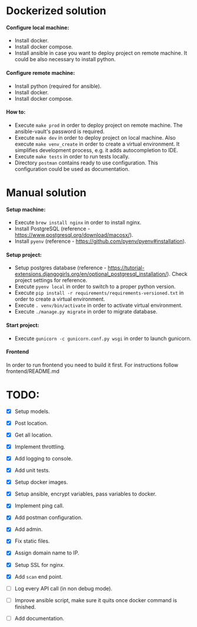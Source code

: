 # Dockerized solution

#### Configure local machine:
- Install docker.
- Install docker compose.
- Install ansible in case you want to deploy project on remote machine. It could be also necessary to install python. 

#### Configure remote machine:
- Install python (required for ansible).
- Install docker.
- Install docker compose.

#### How to:
- Execute `make prod` in order to deploy project on remote machine. The ansible-vault's password is required.
- Execute `make dev` in order to deploy project on local machine. Also execute `make venv_create` in order to create a virtual environment. It simplifies development process, e.g. it adds autocompletion to IDE.
- Execute `make tests` in order to run tests locally.
- Directory `postman` contains ready to use configuration. This configuration could be used as documentation.



# Manual solution

#### Setup machine:
- Execute `brew install nginx` in order to install nginx.
- Install PostgreSQL (reference - https://www.postgresql.org/download/macosx/).
- Install `pyenv` (reference - https://github.com/pyenv/pyenv#installation).

#### Setup project:
- Setup postgres database (reference - https://tutorial-extensions.djangogirls.org/en/optional_postgresql_installation/). Check project settings for reference.
- Execute `pyenv local` in order to switch to a proper python version.
- Execute `pip install -r requirements/requirements-versioned.txt` in order to create a virtual environment.
- Execute `. venv/bin/activate` in order to activate virtual environment.
- Execute `./manage.py migrate` in order to migrate database.

#### Start project:
- Execute `gunicorn -c gunicorn.conf.py wsgi` in order to launch gunicorn.


#### Frontend

In order to run frontend you need to build it first. For instructions follow frontend/README.md


# TODO:
- [x] Setup models.
- [x] Post location.
- [x] Get all location.
- [x] Implement throttling.
- [x] Add logging to console.
- [x] Add unit tests.
- [x] Setup docker images.
- [x] Setup ansible, encrypt variables, pass variables to docker.
- [x] Implement ping call.
- [x] Add postman configuration.
- [x] Add admin.
- [x] Fix static files.
- [x] Assign domain name to IP.
- [X] Setup SSL for nginx.
- [x] Add `scan` end point. 
- [ ] Log every API call (in non debug mode).
- [ ] Improve ansible script, make sure it quits once docker command is finished.
- [ ] Add documentation.


